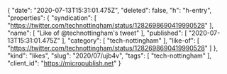 {
  "date": "2020-07-13T15:31:01.475Z",
  "deleted": false,
  "h": "h-entry",
  "properties": {
    "syndication": [
      "https://twitter.com/technottingham/status/1282698690419990528"
    ],
    "name": [
      "Like of @technottingham's tweet"
    ],
    "published": [
      "2020-07-13T15:31:01.475Z"
    ],
    "category": [
      "tech-nottingham"
    ],
    "like-of": [
      "https://twitter.com/technottingham/status/1282698690419990528"
    ]
  },
  "kind": "likes",
  "slug": "2020/07/ujb4v",
  "tags": [
    "tech-nottingham"
  ],
  "client_id": "https://micropublish.net"
}
